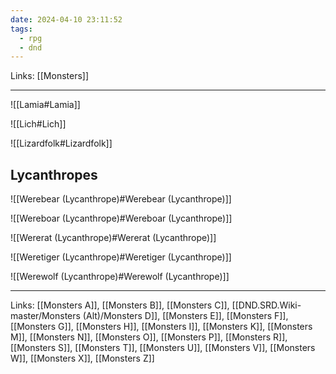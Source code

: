 ```yaml
---
date: 2024-04-10 23:11:52
tags:
  - rpg
  - dnd
---
```

Links: [[Monsters]]

---

![[Lamia#Lamia]]

![[Lich#Lich]]

![[Lizardfolk#Lizardfolk]]

## Lycanthropes

![[Werebear (Lycanthrope)#Werebear (Lycanthrope)]]

![[Wereboar (Lycanthrope)#Wereboar (Lycanthrope)]]

![[Wererat (Lycanthrope)#Wererat (Lycanthrope)]]

![[Weretiger (Lycanthrope)#Weretiger (Lycanthrope)]]

![[Werewolf (Lycanthrope)#Werewolf (Lycanthrope)]]

---
Links: [[Monsters A]], [[Monsters B]], [[Monsters C]], [[DND.SRD.Wiki-master/Monsters (Alt)/Monsters D]], [[Monsters E]], [[Monsters F]], [[Monsters G]], [[Monsters H]], [[Monsters I]], [[Monsters K]], [[Monsters M]], [[Monsters N]], [[Monsters O]], [[Monsters P]], [[Monsters R]], [[Monsters S]], [[Monsters T]], [[Monsters U]], [[Monsters V]], [[Monsters W]], [[Monsters X]], [[Monsters Z]]